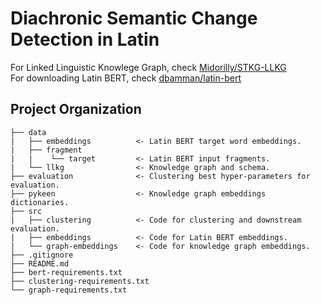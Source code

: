 # Diachronic Semantic Change Detection in Latin

For Linked Linguistic Knowlege Graph, check [Midorilly/STKG-LLKG](https://github.com/Midorilly/STKG-LLKG)  
For downloading Latin BERT, check [dbamman/latin-bert](https://github.com/dbamman/latin-bert)

Project Organization
------------

    ├── data 
    |   ├── embeddings          <- Latin BERT target word embeddings.  
    |   ├── fragment
    |   |    └── target         <- Latin BERT input fragments.           
    |   └── llkg                <- Knowledge graph and schema.
    ├── evaluation              <- Clustering best hyper-parameters for evaluation.
    ├── pykeen                  <- Knowledge graph embeddings dictionaries.
    ├── src  
    |   ├── clustering          <- Code for clustering and downstream evaluation.
    |   ├── embeddings          <- Code for Latin BERT embeddings.
    |   └── graph-embeddings    <- Code for knowledge graph embeddings.
    ├── .gitignore
    ├── README.md
    ├── bert-requirements.txt
    ├── clustering-requirements.txt
    └── graph-requirements.txt